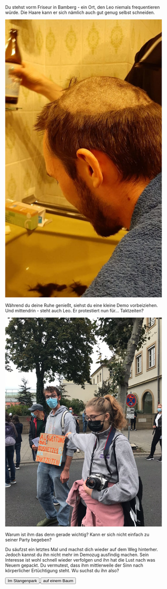 Du stehst vorm Friseur in Bamberg - ein Ort, den Leo niemals frequentieren würde.
Die Haare kann er sich nämlich auch gut genug selbst schneiden.

<img src="img/tonsur.jpg">

Während du deine Ruhe genießt, siehst du eine kleine Demo vorbeiziehen.
Und mittendrin - steht auch Leo. Er protestiert nun für... Taktzeiten? 

<img src="img/demo.jpg">

Warum ist ihm das denn gerade wichtig? Kann er sich nicht einfach zu seiner Party begeben?

Du säufzst ein letztes Mal und machst dich wieder auf dem Weg hinterher.
Jedoch kannst du ihn nicht mehr im Demozug ausfindig machen.
Sein Interesse ist wohl schnell wieder verfolgen und ihn hat die Lust nach was Neuem gepackt.
Du vermutest, dass ihm mittlerweile der Sinn nach körperlicher Ertüchtigung steht.
Wu suchst du ihn also?


<a href="/leonardkestel/stangenpark">
<button>Im Stangenpark</button>
</a>
<a href="/leonardkestel/baumhaus">
<button>auf einem Baum</button>
</a>